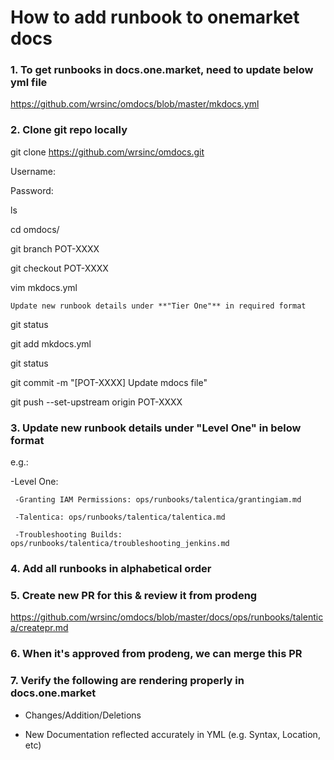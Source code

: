 # How to add runbook to onemarket docs


### 1. To get runbooks in **docs.one.market**, need to update below yml file 

  https://github.com/wrsinc/omdocs/blob/master/mkdocs.yml


### 2. Clone git repo locally 

  git clone https://github.com/wrsinc/omdocs.git
   
  Username:
   
  Password:

  ls

  cd omdocs/
  
  git branch POT-XXXX
  
  git checkout POT-XXXX

  vim mkdocs.yml

  `Update new runbook details under **"Tier One"** in required format`

  git status

  git add mkdocs.yml
  
  git status

  git commit -m "[POT-XXXX] Update mdocs file"

  git push --set-upstream origin POT-XXXX
  
  
### 3. Update new runbook details under **"Level One"** in below format

  e.g.:

  -Level One:
  
     -Granting IAM Permissions: ops/runbooks/talentica/grantingiam.md
    
     -Talentica: ops/runbooks/talentica/talentica.md
     
     -Troubleshooting Builds: ops/runbooks/talentica/troubleshooting_jenkins.md


### 4. Add all runbooks in alphabetical order


### 5. Create new PR for this & review it from prodeng

  https://github.com/wrsinc/omdocs/blob/master/docs/ops/runbooks/talentica/createpr.md


### 6. When it's approved from prodeng, we can merge this PR


### 7. Verify the following are rendering properly in **docs.one.market**

  - Changes/Addition/Deletions

  - New Documentation reflected accurately in YML (e.g. Syntax, Location, etc)

